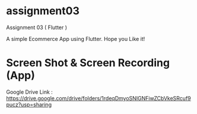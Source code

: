 # assignment03

Assignment 03 ( Flutter )

A simple Ecommerce App using Flutter. Hope you Like it!

# Screen Shot & Screen Recording (App)

Google Drive Link : https://drive.google.com/drive/folders/1rdeqDmyoSNIGNFiwZCbVkeSRcuf9pucz?usp=sharing



